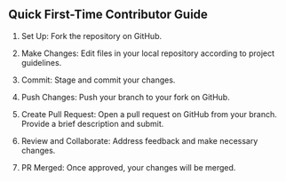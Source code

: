 ## Quick First-Time Contributor Guide

1. Set Up:
  Fork the repository on GitHub.

2. Make Changes:
   Edit files in your local repository according to project guidelines.

3. Commit:
   Stage and commit your changes.
4. Push Changes:
   Push your branch to your fork on GitHub.

5. Create Pull Request:
   Open a pull request on GitHub from your branch.
   Provide a brief description and submit.

6. Review and Collaborate:
   Address feedback and make necessary changes.

7. PR Merged:
   Once approved, your changes will be merged.
